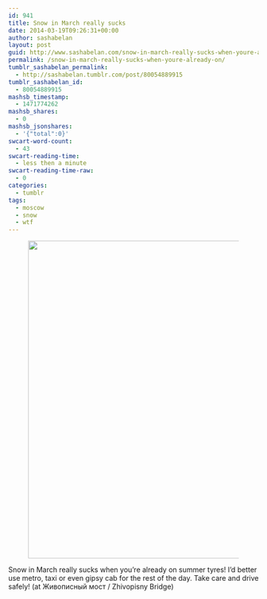 ```yaml
---
id: 941
title: Snow in March really sucks
date: 2014-03-19T09:26:31+00:00
author: sashabelan
layout: post
guid: http://www.sashabelan.com/snow-in-march-really-sucks-when-youre-already-on/
permalink: /snow-in-march-really-sucks-when-youre-already-on/
tumblr_sashabelan_permalink:
  - http://sashabelan.tumblr.com/post/80054889915
tumblr_sashabelan_id:
  - 80054889915
mashsb_timestamp:
  - 1471774262
mashsb_shares:
  - 0
mashsb_jsonshares:
  - '{"total":0}'
swcart-word-count:
  - 43
swcart-reading-time:
  - less then a minute
swcart-reading-time-raw:
  - 0
categories:
  - tumblr
tags:
  - moscow
  - snow
  - wtf
---
```

<div id='gallery-597' class='gallery galleryid-941 gallery-columns-1 gallery-size-full'>
  <figure class='gallery-item'> 
  
  <div class='gallery-icon landscape'>
    <img width="640" height="640" src="http://www.sashabelan.ru/wp-content/uploads/2014/03/tumblr_n2ofk8Byho1qarj97o1_1280.jpg" class="attachment-full size-full" alt="" srcset="http://www.sashabelan.ru/wp-content/uploads/2014/03/tumblr_n2ofk8Byho1qarj97o1_1280.jpg 640w, http://www.sashabelan.ru/wp-content/uploads/2014/03/tumblr_n2ofk8Byho1qarj97o1_1280-150x150.jpg 150w, http://www.sashabelan.ru/wp-content/uploads/2014/03/tumblr_n2ofk8Byho1qarj97o1_1280-300x300.jpg 300w, http://www.sashabelan.ru/wp-content/uploads/2014/03/tumblr_n2ofk8Byho1qarj97o1_1280-230x230.jpg 230w, http://www.sashabelan.ru/wp-content/uploads/2014/03/tumblr_n2ofk8Byho1qarj97o1_1280-350x350.jpg 350w" sizes="(max-width: 640px) 100vw, 640px" />
  </div></figure>
</div>

Snow in March really sucks when you’re already on summer tyres! I’d better use metro, taxi or even gipsy cab for the rest of the day. Take care and drive safely! (at Живописный мост / Zhivopisny Bridge)